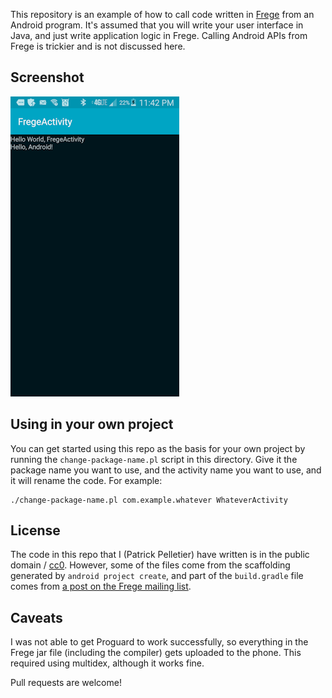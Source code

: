 <!--
README.md - documentation about using the Frege language on Android

Written in 2016 by Patrick Pelletier <code@funwithsoftware.org>

To the extent possible under law, the author(s) have dedicated all
copyright and related and neighboring rights to this software to the
public domain worldwide. This software is distributed without any
warranty.

You should have received a copy of the CC0 Public Domain Dedication
along with this software. If not, see
<http://creativecommons.org/publicdomain/zero/1.0/>.
-->
This repository is an example of how to call code written in
[Frege][1] from an Android program.  It's assumed that you will write
your user interface in Java, and just write application logic in
Frege.  Calling Android APIs from Frege is trickier and is not
discussed here.

## Screenshot

![FregeActivity][3]

## Using in your own project

You can get started using this repo as the basis for your own project
by running the `change-package-name.pl` script in this directory.
Give it the package name you want to use, and the activity name you
want to use, and it will rename the code.  For example:

    ./change-package-name.pl com.example.whatever WhateverActivity

## License

The code in this repo that I (Patrick Pelletier) have written is in
the public domain / [cc0][0].  However, some of the files come from
the scaffolding generated by `android project create`, and part of the
`build.gradle` file comes from [a post on the Frege mailing list][2].

## Caveats

I was not able to get Proguard to work successfully, so everything in
the Frege jar file (including the compiler) gets uploaded to the
phone.  This required using multidex, although it works fine.

Pull requests are welcome!

[0]: https://creativecommons.org/publicdomain/zero/1.0/legalcode.txt
[1]: http://frege-lang.org/
[2]: https://groups.google.com/forum/#!msg/frege-programming-language/iIJeAwlf8UM/sqOcu7f6AwAJ
[3]: screenshot.png
